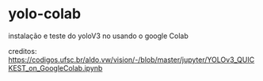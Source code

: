 # yolo-colab
instalação e teste do yoloV3 no usando o google Colab

creditos: https://codigos.ufsc.br/aldo.vw/vision/-/blob/master/jupyter/YOLOv3_QUICKEST_on_GoogleColab.ipynb
